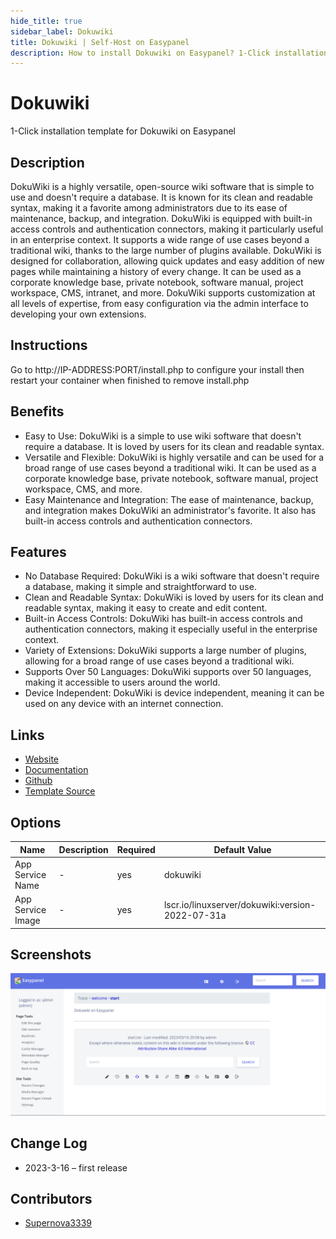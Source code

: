 ```yaml
---
hide_title: true
sidebar_label: Dokuwiki
title: Dokuwiki | Self-Host on Easypanel
description: How to install Dokuwiki on Easypanel? 1-Click installation template for Dokuwiki on Easypanel
---
```


<!-- generated -->

# Dokuwiki

1-Click installation template for Dokuwiki on Easypanel

## Description

DokuWiki is a highly versatile, open-source wiki software that is simple to use and doesn&#39;t require a database. It is known for its clean and readable syntax, making it a favorite among administrators due to its ease of maintenance, backup, and integration. DokuWiki is equipped with built-in access controls and authentication connectors, making it particularly useful in an enterprise context. It supports a wide range of use cases beyond a traditional wiki, thanks to the large number of plugins available. DokuWiki is designed for collaboration, allowing quick updates and easy addition of new pages while maintaining a history of every change. It can be used as a corporate knowledge base, private notebook, software manual, project workspace, CMS, intranet, and more. DokuWiki supports customization at all levels of expertise, from easy configuration via the admin interface to developing your own extensions.

## Instructions

Go to http://IP-ADDRESS:PORT/install.php to configure your install then restart your container when finished to remove install.php

## Benefits

- Easy to Use: DokuWiki is a simple to use wiki software that doesn't require a database. It is loved by users for its clean and readable syntax.
- Versatile and Flexible: DokuWiki is highly versatile and can be used for a broad range of use cases beyond a traditional wiki. It can be used as a corporate knowledge base, private notebook, software manual, project workspace, CMS, and more.
- Easy Maintenance and Integration: The ease of maintenance, backup, and integration makes DokuWiki an administrator's favorite. It also has built-in access controls and authentication connectors.

## Features

- No Database Required: DokuWiki is a wiki software that doesn't require a database, making it simple and straightforward to use.
- Clean and Readable Syntax: DokuWiki is loved by users for its clean and readable syntax, making it easy to create and edit content.
- Built-in Access Controls: DokuWiki has built-in access controls and authentication connectors, making it especially useful in the enterprise context.
- Variety of Extensions: DokuWiki supports a large number of plugins, allowing for a broad range of use cases beyond a traditional wiki.
- Supports Over 50 Languages: DokuWiki supports over 50 languages, making it accessible to users around the world.
- Device Independent: DokuWiki is device independent, meaning it can be used on any device with an internet connection.

## Links

- [Website](https://dokuwiki.org)
- [Documentation](https://www.dokuwiki.org/manual)
- [Github](https://github.com/splitbrain/dokuwiki)
- [Template Source](https://github.com/easypanel-io/templates/tree/main/templates/dokuwiki)

## Options

Name | Description | Required | Default Value
-|-|-|-
App Service Name | - | yes | dokuwiki
App Service Image | - | yes | lscr.io/linuxserver/dokuwiki:version-2022-07-31a

## Screenshots

![Dokuwiki Screenshot](./assets/screenshot.png)

## Change Log

- 2023-3-16 – first release

## Contributors

- [Supernova3339](https://github.com/Supernova3339)
